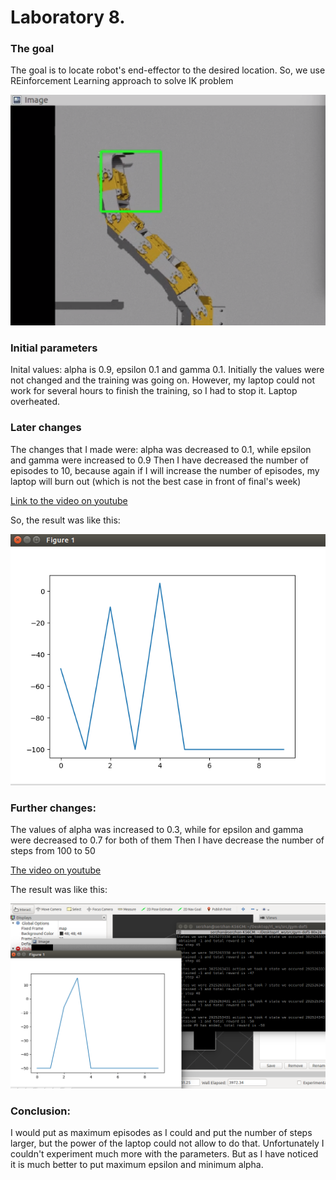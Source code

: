 # Laboratory 8.

### The goal
The goal is to locate robot's end-effector to the desired location. So, we use REinforcement Learning approach to solve IK problem

![](./images/true.png)

### Initial parameters
Inital values: alpha is 0.9, epsilon 0.1 and gamma 0.1.
Initially the values were not changed and the training was going on. However, my laptop could not work for several hours to finish the training, so I had to stop it.
Laptop overheated.

### Later changes
The changes that I made were:
alpha was decreased to 0.1, while epsilon and gamma were increased to 0.9
Then I have decreased the number of episodes to 10, because again if I will increase the number of episodes, my laptop will burn out (which is not the best case in front of final's week)

[Link to the video on youtube](https://youtu.be/3om-xpDOWuw)

So, the result was like this:

![](./images/1.png)

### Further changes:
The values of alpha was increased to 0.3, while for epsilon and gamma were decreased to 0.7 for both of them
Then I have decrease the number of steps from 100 to 50

[The video on youtube](https://youtu.be/3MCgA19bldI)

The result was like this:

![](./images/2_with50steps.png)

### Conclusion:
I would put as maximum episodes as I could and put the number of steps larger, but the power of the laptop could not allow to do that. Unfortunately I couldn't experiment much more with the parameters. But as I have noticed it is much better to put maximum epsilon and minimum alpha.
